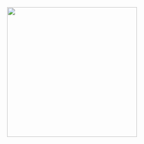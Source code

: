 <div id="header" align="center">
  <img src="https://media.giphy.com/media/v1.Y2lkPTc5MGI3NjExOHhwZ25ncmo0cThvb3ZzNXl1eXprYTh0NmtzaGIyc2tpaXN6a2czaCZlcD12MV9pbnRlcm5hbF9naWZfYnlfaWQmY3Q9Zw/scZPhLqaVOM1qG4lT9/giphy.gif" width="300"/>
</div>

